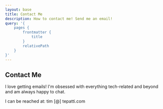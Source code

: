 ```yaml
---
layout: base
title: Contact Me
description: How to contact me! Send me an email!
query: '{
    pages {
        frontmatter {
            title
        }
        relativePath
    }
}'
---
```


## Contact Me

I love getting emails! I'm obsessed with everything tech-related and beyond and am always happy to chat.

I can be reached at: tim [@] tepatti.com

<!--
NyyyyyyyyyyyyyyyyyyyyyyyyyyyyyyyyyyyyyyyyyyyyyyyyyyyyyyyyyyyyyyyyyyyyyyyyyyyyyyyyyyyyyyyyyyyMMMMMMMM
h                                                                                                  h
h /yddddh++os+.                                           .osso.                                   h
h :hNMmdddMNMMN                                          /m.  oM:                                  h
h          -MMM                                          +m`od+m/                                  h
h          .MMN                                           :soos:                                   h
h          `MMy                                                                                    h
h          `mM+            /ohMMMMMMMMMMNs/         sMMNmdhyyho          .hdyosNy:.  `/smmNmy:     h
h          `dMs           /MMMMds++shhNMMMM/        .mNdmMNdMMM/         .mMMMMMMMNddMMMMMMMMMd`   h
h          :MMm           dMMMMs      `-dMMM`            :` NMM/           .hNMMMMMMMMNh/-omMMM+   h
h          -MMo           oMMMMd`   /:/dNMMM`              /MMM/             `NMMMMMM:      NMMh   h
h         -mMM+            odds+/yhmMMMMMMMM`              :MMM+             .MMMMMd:       /MMd`  h
h         sMMM/           -hdNh-   /odNMMMMM               `MMM/             .MMMMd         sMM/   h
h         .dMMo         -sMMNh+      .+mmMMM               :MMM.              hMMm`         :MM+   h
h         mMMM+         oMMMh+.      .-s:dMN`             `yMMM:              yMMN          sMMo   h
h        `dMMMm         yMMm+:           hMMNdNMh          dMMMh             `NMMm`         /MMo   h
h  /::oyymMMMMMs-o/     `mMNhy+   :+-/.` hMMMMMM+ :dmMMMMMMMMMMMNMMMMMMy `//sdMMMN/:::  .:::/MMh-  h
h dMMMMMMMMMMMMMMMMMN     :hNhh+dydmoh/.`yNMMMMy` /NMMMMMMMMMMMMMMMMMMMm`mMMMMMMMMMMM+ /MMMMMMMMMy h
h                                                                                                  h
msssssssssssssssssssssssssssssssssssssssssssssmmmmmmmmmmmmmmmmmmmmmmmmmmmmmmmmmmmmmmmmmmmmmmMMMMMMMM
-->